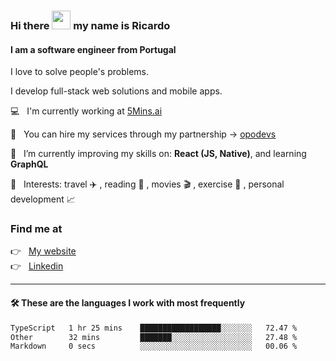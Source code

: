 ### Hi there <img src="https://raw.githubusercontent.com/iampavangandhi/iampavangandhi/master/gifs/Hi.gif" width="30"> my name is Ricardo
#### I am a software engineer from Portugal
I love to solve people's problems.

I develop full-stack web solutions and mobile apps.

💻  &nbsp; I'm currently working at <a href="https://5mins.ai/">5Mins.ai</a>

💼  &nbsp; You can hire my services through my partnership -> <a href="https://github.com/opodevs">opodevs</a>

🌱 &nbsp; I’m currently improving my skills on: **React (JS, Native)**, and learning **GraphQL**

💙 &nbsp; Interests: travel ✈️ , reading 📖 , movies 🎬 , exercise 🏃 , personal development 📈

### Find me at

<p align="left">
  👉  &nbsp;
  <a href="https://ricardopbarbosa.com" target="_blank">
    My website
  </a>
  <br/>
  👉 &nbsp;
  <a href="https://www.linkedin.com/in/ricardopbarbosa" target="_blank">
    Linkedin
  </a>
</p>

<hr />

#### 🛠 These are the languages I work with most frequently
<!--START_SECTION:waka-->

```txt
TypeScript   1 hr 25 mins    ██████████████████░░░░░░░   72.47 %
Other        32 mins         ███████░░░░░░░░░░░░░░░░░░   27.48 %
Markdown     0 secs          ░░░░░░░░░░░░░░░░░░░░░░░░░   00.06 %
```

<!--END_SECTION:waka-->
